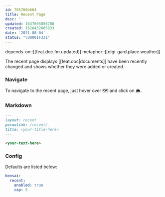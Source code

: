 ```yaml
---
id: 705766b664
title: Recent Page
desc: ''
updated: 1637695856708
created: 1620432005833
date: '2021-08-04'
status: "\U0001F331"
---
```


depends-on::[[feat.doc.fm.updated]]
metaphor::[[digi-gard.place.weather]]


The recent page displays [[feat.doc|documents]] have been recently changed and shows whether they were added or created.

### Navigate

To navigate to the recent page, just hover over 🗺 and click on 🌦.

### Markdown

```markdown
---
layout: recent
permalink: /recent/
title: <your-title-here>
---

<your-text-here>
```

### Config

Defaults are listed below:

```yaml
bonsai:
  recent: 
    enabled: true
    cap: 5
```
